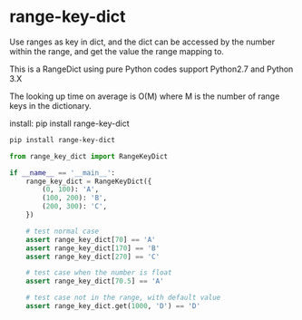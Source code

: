 # range-key-dict


Use ranges as key in dict, and the dict can be accessed by the number within the range, and get the value the range mapping to.

This is a RangeDict using pure Python codes support Python2.7 and Python 3.X

The looking up time on average is O(M) where M is the number of range keys in the dictionary.

install: pip install range-key-dict

```bash
pip install range-key-dict
```

```Python
from range_key_dict import RangeKeyDict

if __name__ == '__main__':
    range_key_dict = RangeKeyDict({
        (0, 100): 'A',
        (100, 200): 'B',
        (200, 300): 'C',
    })

    # test normal case
    assert range_key_dict[70] == 'A'
    assert range_key_dict[170] == 'B'
    assert range_key_dict[270] == 'C'

    # test case when the number is float
    assert range_key_dict[70.5] == 'A'

    # test case not in the range, with default value
    assert range_key_dict.get(1000, 'D') == 'D'
```

